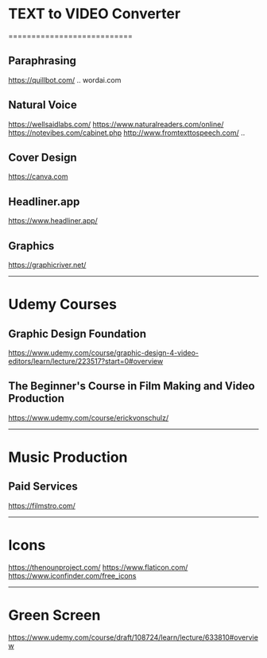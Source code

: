 # TEXT to VIDEO Converter
===========================

## Paraphrasing
https://quillbot.com/ ..
wordai.com

## Natural Voice
https://wellsaidlabs.com/
https://www.naturalreaders.com/online/
https://notevibes.com/cabinet.php
http://www.fromtexttospeech.com/ ..

## Cover Design
https://canva.com

## Headliner.app
https://www.headliner.app/

## Graphics

https://graphicriver.net/

----------------------------------------------------

# Udemy Courses

## Graphic Design Foundation 
https://www.udemy.com/course/graphic-design-4-video-editors/learn/lecture/223517?start=0#overview

## The Beginner's Course in Film Making and Video Production
https://www.udemy.com/course/erickvonschulz/

----------------------------------------------------
# Music Production

## Paid Services
https://filmstro.com/


-----------------------------------------------------
# Icons

https://thenounproject.com/
https://www.flaticon.com/
https://www.iconfinder.com/free_icons

----------------------------------------------------
# Green Screen
https://www.udemy.com/course/draft/108724/learn/lecture/633810#overview

